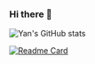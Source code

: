 ### Hi there 👋
![Yan's GitHub stats](https://github-readme-stats.vercel.app/api?username=yantsishko&show_icons=true)

[![Readme Card](https://github-readme-stats.vercel.app/api/pin/?username=yantsishko&repo=ssr-demo-expressjs)](https://github.com/yantsishko/ssr-demo-expressjs)

<!--
**yantsishko/yantsishko** is a ✨ _special_ ✨ repository because its `README.md` (this file) appears on your GitHub profile.

Here are some ideas to get you started:

- 🔭 I’m currently working on ...
- 🌱 I’m currently learning ...
- 👯 I’m looking to collaborate on ...
- 🤔 I’m looking for help with ...
- 💬 Ask me about ...
- 📫 How to reach me: ...
- 😄 Pronouns: ...
- ⚡ Fun fact: ...
-->
